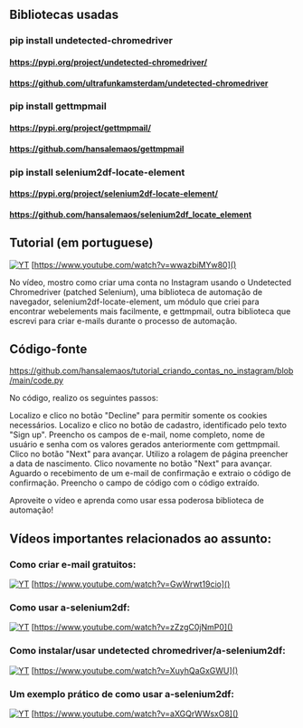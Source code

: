 ## Bibliotecas usadas

### pip install undetected-chromedriver
#### https://pypi.org/project/undetected-chromedriver/
#### https://github.com/ultrafunkamsterdam/undetected-chromedriver


### pip install gettmpmail
#### https://pypi.org/project/gettmpmail/
#### https://github.com/hansalemaos/gettmpmail

### pip install selenium2df-locate-element
#### https://pypi.org/project/selenium2df-locate-element/
#### https://github.com/hansalemaos/selenium2df_locate_element


## Tutorial (em portuguese)

[![YT](https://i.ytimg.com/vi/wwazbiMYw80/maxresdefault.jpg)](https://www.youtube.com/watch?v=wwazbiMYw80)
[https://www.youtube.com/watch?v=wwazbiMYw80]()

No vídeo, mostro como criar uma conta no Instagram usando o Undetected Chromedriver (patched Selenium), uma biblioteca de automação de navegador, selenium2df-locate-element, um módulo que criei para encontrar webelements mais facilmente, e gettmpmail, outra biblioteca que escrevi para criar e-mails durante o processo de automação.

## Código-fonte 

https://github.com/hansalemaos/tutorial_criando_contas_no_instagram/blob/main/code.py

No código, realizo os seguintes passos:

Localizo e clico no botão "Decline" para permitir somente os cookies necessários.
Localizo e clico no botão de cadastro, identificado pelo texto "Sign up".
Preencho os campos de e-mail, nome completo, nome de usuário e senha com os valores gerados anteriormente com gettmpmail.
Clico no botão "Next" para avançar.
Utilizo a rolagem de página preencher a data de nascimento.
Clico novamente no botão "Next" para avançar.
Aguardo o recebimento de um e-mail de confirmação e extraio o código de confirmação.
Preencho o campo de código com o código extraído.

Aproveite o vídeo e aprenda como usar essa poderosa biblioteca de automação!

## Vídeos importantes relacionados ao assunto: 

### Como criar e-mail gratuitos:

[![YT](https://i.ytimg.com/vi/GwWrwt19cio/maxresdefault.jpg)](https://www.youtube.com/watch?v=GwWrwt19cio)
[https://www.youtube.com/watch?v=GwWrwt19cio]()

### Como usar a-selenium2df:

[![YT](https://i.ytimg.com/vi/zZzgC0jNmP0/maxresdefault.jpg)](https://www.youtube.com/watch?v=zZzgC0jNmP0)
[https://www.youtube.com/watch?v=zZzgC0jNmP0]()

### Como instalar/usar undetected chromedriver/a-selenium2df: 

[![YT](https://i.ytimg.com/vi/XuyhQaGxGWU/maxresdefault.jpg)](https://www.youtube.com/watch?v=XuyhQaGxGWU)
[https://www.youtube.com/watch?v=XuyhQaGxGWU]()

### Um exemplo prático de como usar a-selenium2df:

[![YT](https://i.ytimg.com/vi/aXGQrWWsxO8/maxresdefault.jpg)](https://www.youtube.com/watch?v=aXGQrWWsxO8)
[https://www.youtube.com/watch?v=aXGQrWWsxO8]()

